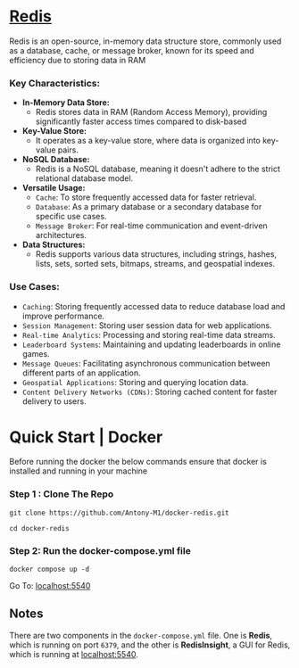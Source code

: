 # [Redis](https://redis.io/docs/latest/)
Redis is an open-source, in-memory data structure store, commonly used as a database, cache, or message broker, known for its speed and efficiency due to storing data in RAM

### Key Characteristics:

- **In-Memory Data Store:**
    - Redis stores data in RAM (Random Access Memory), providing significantly faster access times compared to disk-based 
- **Key-Value Store:**
    - It operates as a key-value store, where data is organized into key-value pairs. 
- **NoSQL Database:**
    - Redis is a NoSQL database, meaning it doesn't adhere to the strict relational database model. 
- **Versatile Usage:**
    - `Cache`: To store frequently accessed data for faster retrieval. 
    - `Database`: As a primary database or a secondary database for specific use cases. 
    - `Message Broker`: For real-time communication and event-driven architectures. 
- **Data Structures:**
    - Redis supports various data structures, including strings, hashes, lists, sets, sorted sets, bitmaps, streams, and geospatial indexes.

### Use Cases:
- `Caching`: Storing frequently accessed data to reduce database load and improve performance. 
- `Session Management`: Storing user session data for web applications. 
- `Real-time Analytics`: Processing and storing real-time data streams. 
- `Leaderboard Systems`: Maintaining and updating leaderboards in online games. 
- `Message Queues`: Facilitating asynchronous communication between different parts of an application. 
- `Geospatial Applications`: Storing and querying location data. 
- `Content Delivery Networks (CDNs)`: Storing cached content for faster delivery to users.


# Quick Start | Docker

Before running the docker the below commands ensure that docker is installed and running in your machine 

### Step 1 : Clone The Repo

```
git clone https://github.com/Antony-M1/docker-redis.git
```
```
cd docker-redis
```

### Step 2: Run the docker-compose.yml file

```
docker compose up -d
```

Go To: [localhost:5540](http://localhost:5540)

## Notes
 There are two components in the `docker-compose.yml` file. One is **Redis**, which is running on port `6379`, and the other is **RedisInsight**, a GUI for Redis, which is running at [localhost:5540](http://localhost:5540).